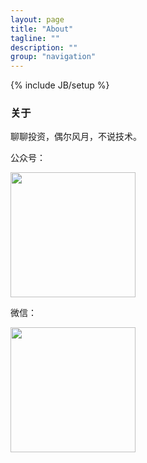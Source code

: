 ```yaml
---
layout: page
title: "About"
tagline: ""
description: ""
group: "navigation"
---
```

{% include JB/setup %}
<div class='page-side' id='about-side'></div>

### 关于

聊聊投资，偶尔风月，不说技术。



公众号：

<img src="https://mp.weixin.qq.com/mp/qrcode?scene=10000004&size=102&__biz=MzkyMDEyNzU4NQ==&mid=2247483761&idx=1&sn=a76ebfb39af85be941eef2c4af138b38&send_time=" width="200" />

微信：

<img src="https://www.kindlezs.com/images/tjs.png" width="200" />
